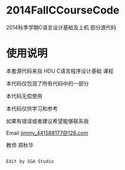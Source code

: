 # 2014FallCCourseCode
2014秋季学期C语言设计基础及上机 部分源代码
# 使用说明
本套源代码来自 HDU C语言程序设计基础 课程

本代码仅包涵了所有代码中的一部分

本代码无偿使用

本代码仅供学习和参考

如果有错误或者建议希望能够联系我

Email jimmy_441588177@126.com

教师 郑秋华

																					Edit by SGA Studio
